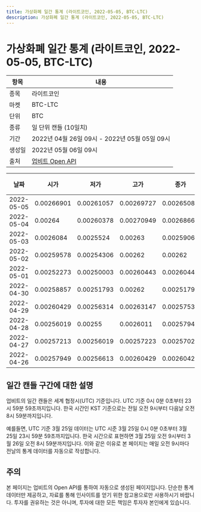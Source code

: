 ```yaml
---
title: 가상화폐 일간 통계 (라이트코인, 2022-05-05, BTC-LTC)
description: 가상화폐 일간 통계 (라이트코인, 2022-05-05, BTC-LTC)
---
```



가상화폐 일간 통계 (라이트코인, 2022-05-05, BTC-LTC)
===

|항목|내용|
|--|--|
|종목|라이트코인|
|마켓|BTC-LTC|
|단위|BTC|
|종류|일 단위 캔들 (10일치)|
|기간|2022년 04월 26일 09시 - 2022년 05월 05일 09시|
|생성일|2022년 05월 06일 09시|
|출처|[업비트 Open API](https://docs.upbit.com)|


|날짜|시가|저가|고가|종가|비고|
|--|--|--|--|--|--|
|2022-05-05|0.00266901|0.00261057|0.00269727|0.00265085|    |
|2022-05-04|0.00264|0.00260378|0.00270949|0.00268661|    |
|2022-05-03|0.0026084|0.0025524|0.00263|0.0025906|    |
|2022-05-02|0.00259578|0.00254306|0.00262|0.00262|    |
|2022-05-01|0.00252273|0.00250003|0.00260443|0.00260443|    |
|2022-04-30|0.00258857|0.00251793|0.00262|0.00251793|    |
|2022-04-29|0.00260429|0.00256314|0.00263147|0.00257539|    |
|2022-04-28|0.00256019|0.00255|0.0026011|0.00257945|    |
|2022-04-27|0.00257213|0.00256019|0.00257223|0.00257022|    |
|2022-04-26|0.00257949|0.00256613|0.00260429|0.00260429|    |


일간 캔들 구간에 대한 설명
---


업비트의 일간 캔들은 세계 협정시(UTC) 기준입니다. 
UTC 기준 0시 0분 0초부터 23시 59분 59초까지입니다. 
한국 시간인 KST 기준으로는 전일 오전 9시부터 다음날 오전 8시 59분까지입니다. 


예를들면, UTC 기준 3월 25일 데이터는 UTC 시준 3월 25일 0시 0분 0초부터 3월 25일 23시 59분 59초까지입니다. 
한국 시간으로 표현하면 3월 25일 오전 9시부터 3월 26일 오전 8시 59분까지입니다. 
이와 같은 이유로 본 페이지는 매일 오전 9시마다 전날의 통계 데이터를 자동으로 작성합니다. 


주의
---


본 페이지는 업비트의 Open API를 통하여 자동으로 생성된 페이지입니다. 
단순한 통계 데이터만 제공하고, 자료를 통해 인사이트를 얻기 위한 참고용으로만 사용하시기 바랍니다. 
투자를 권유하는 것은 아니며, 투자에 대한 모든 책임은 투자자 본인에게 있습니다. 
